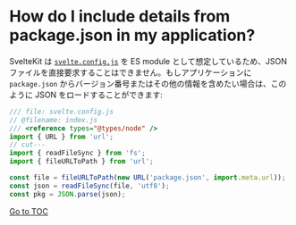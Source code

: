 
# How do I include details from package.json in my application?


SvelteKit は [`svelte.config.js`](../50-api-reference/10-configuration.html) を ES module として想定しているため、JSON ファイルを直接要求することはできません。もしアプリケーションに `package.json` からバージョン番号またはその他の情報を含めたい場合は、このように JSON をロードすることができます:

```js
/// file: svelte.config.js
// @filename: index.js
/// <reference types="@types/node" />
import { URL } from 'url';
// cut---
import { readFileSync } from 'fs';
import { fileURLToPath } from 'url';

const file = fileURLToPath(new URL('package.json', import.meta.url));
const json = readFileSync(file, 'utf8');
const pkg = JSON.parse(json);
```
<span style='float: footnote;'><a href="../index.html#toc">Go to TOC</a></span>
